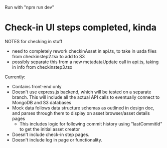 Run with "npm run dev"

# Check-in UI steps completed, kinda

NOTES for checking in stuff
- need to completely rework checkinAsset in api.ts, to take in usda files from checkinstep2.tsx to add to S3
- possibly separate this from a new metadataUpdate call in api.ts, taking in info from checkinstep3.tsx

Currently:
- Contains front-end only
- Doesn't use express.js backend, which will be tested on a separate branch. This will include all the actual API calls to eventually connect to MongoDB and S3 databases
- Mock data follows data structure schemas as outlined in design doc, and parses through them to display on asset browser/asset details pages
  - This includes logic for following commit history using "lastCommitId" to get the initial asset creator
- Doesn't include check-in step pages.
- Doesn't include log in page or functionality.